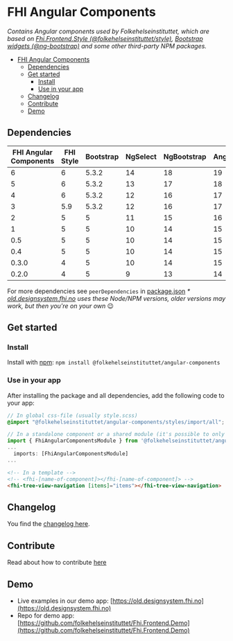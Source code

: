 # FHI Angular Components

_Contains Angular components used by Folkehelseinstituttet, which are based on [Fhi.Frontend.Style (@folkehelseinstituttet/style)](https://www.npmjs.com/package/@folkehelseinstituttet/style), [Bootstrap widgets (@ng-bootstrap)](https://ng-bootstrap.github.io) and some other third-party NPM packages._

- [FHI Angular Components](#fhi-angular-components)
  - [Dependencies](#dependencies)
  - [Get started](#get-started)
    - [Install](#install)
    - [Use in your app](#use-in-your-app)
  - [Changelog](#changelog)
  - [Contribute](#contribute)
  - [Demo](#demo)

## Dependencies

| FHI Angular Components | FHI Style | Bootstrap | NgSelect | NgBootstrap | Angular | Node/NPM |
| ---------------------- | --------- | --------- | -------- | ----------- | ------- | -------- |
| 6                      | 6         | 5.3.2     | 14       | 18          | 19      | 20/10 *  |
| 5                      | 6         | 5.3.2     | 13       | 17          | 18      | 20/10 *  |
| 4                      | 6         | 5.3.2     | 12       | 16          | 17      | 18/9 *   |
| 3                      | 5.9       | 5.3.2     | 12       | 16          | 17      | 18/9 *   |
| 2                      | 5         | 5         | 11       | 15          | 16      | 18/9 *   |
| 1                      | 5         | 5         | 10       | 14          | 15      | 18/9 *   |
| 0.5                    | 5         | 5         | 10       | 14          | 15      | 18/9 *   |
| 0.4                    | 5         | 5         | 10       | 14          | 15      | 18/9 *   |
| 0.3.0                  | 4         | 5         | 10       | 14          | 15      | 18/9 *   |
| 0.2.0                  | 4         | 5         | 9        | 13          | 14      | 16/8 *   |

For more dependencies see `peerDependencies` in [package.json](https://github.com/folkehelseinstituttet/Fhi.Frontend.Demo/blob/dev/projects/fhi-angular-components/package.json)
_* [old.designsystem.fhi.no](https://old.designsystem.fhi.no) uses these Node/NPM versions, older versions may work, but then you're on your own_ :wink:

## Get started

### Install

Install with [npm](https://www.npmjs.com): `npm install @folkehelseinstituttet/angular-components`

### Use in your app

After installing the package and all dependencies, add the following code to your app:

```scss
// In global css-file (usually style.scss)
@import "@folkehelseinstituttet/angular-components/styles/import/all";
```

```ts
// In a standalone component or a shared module (it's possible to only import components you need)
import { FhiAngularComponentsModule } from '@folkehelseinstituttet/angular-components';
...
  imports: [FhiAngularComponentsModule]
...
```

```html
<!-- In a template -->
<!-- <fhi-[name-of-component]></fhi-[name-of-component]> -->
<fhi-tree-view-navigation [items]="items"></fhi-tree-view-navigation>
```

## Changelog

You find the [changelog here](https://github.com/folkehelseinstituttet/Fhi.Frontend.Demo/blob/dev/projects/fhi-angular-components/CHANGELOG.md).

## Contribute

Read about how to contribute [here](https://github.com/folkehelseinstituttet/Fhi.Frontend.Demo/blob/dev/CONTRIBUTING.md)

## Demo

- Live examples in our demo app: [https://old.designsystem.fhi.no](https://old.designsystem.fhi.no)
- Repo for demo app: [https://github.com/folkehelseinstituttet/Fhi.Frontend.Demo](https://github.com/folkehelseinstituttet/Fhi.Frontend.Demo)
